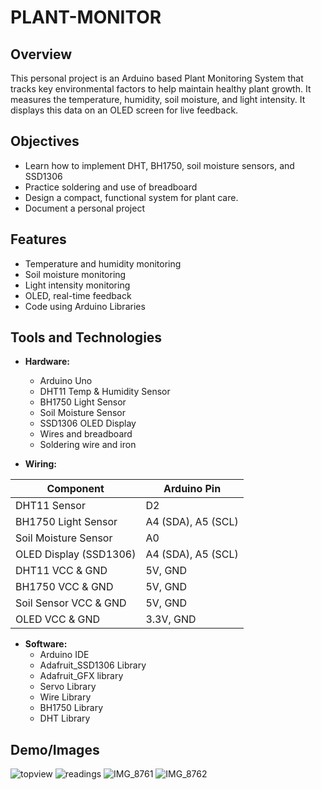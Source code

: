 # PLANT-MONITOR

## Overview

This personal project is an Arduino based Plant Monitoring System that tracks key environmental factors to help maintain healthy plant growth. It measures the temperature, humidity, soil moisture, and light intensity. It displays this data on an OLED screen for live feedback.

## Objectives

- Learn how to implement DHT, BH1750, soil moisture sensors, and SSD1306
- Practice soldering and use of breadboard
- Design a compact, functional system for plant care.
- Document a personal project

## Features

- Temperature and humidity monitoring
- Soil moisture monitoring
- Light intensity monitoring
- OLED, real-time feedback
- Code using Arduino Libraries

## Tools and Technologies

- **Hardware:**
  - Arduino Uno
  - DHT11 Temp & Humidity Sensor
  - BH1750 Light Sensor
  - Soil Moisture Sensor
  - SSD1306 OLED Display
  - Wires and breadboard
  - Soldering wire and iron

- **Wiring:**

| **Component**          | **Arduino Pin**    |
|----------------------|------------------|
| DHT11 Sensor           | D2                 |
| BH1750 Light Sensor    | A4 (SDA), A5 (SCL) |
| Soil Moisture Sensor   | A0                 |
| OLED Display (SSD1306) | A4 (SDA), A5 (SCL) | 
| DHT11 VCC & GND        | 5V, GND            |
| BH1750 VCC & GND       | 5V, GND            |
| Soil Sensor VCC & GND  | 5V, GND            | 
| OLED VCC & GND         | 3.3V, GND          |


- **Software:**
  - Arduino IDE
  - Adafruit_SSD1306 Library
  - Adafruit_GFX library
  - Servo Library
  - Wire Library
  - BH1750 Library
  - DHT Library

## Demo/Images
![topview](https://github.com/user-attachments/assets/aa45bd5d-496b-4530-bc83-8f7f1ac887b4)
![readings](https://github.com/user-attachments/assets/9d0a2c4e-7409-45fc-96ea-58760fcd8b52)
![IMG_8761](https://github.com/user-attachments/assets/3764f8fe-4685-4a02-b062-9967f9d1ed1f)
![IMG_8762](https://github.com/user-attachments/assets/81a8286c-e9d7-4eb2-bcc9-d9d7c6523574)
